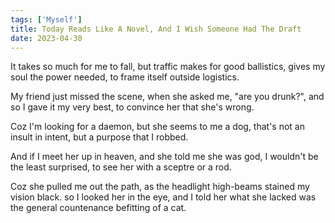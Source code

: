 ```yaml
---
tags: ['Myself']
title: Today Reads Like A Novel, And I Wish Someone Had The Draft
date: 2023-04-30
---
```


It takes so much for me to fall,
but traffic makes for good ballistics,
gives my soul the power needed,
to frame itself outside logistics.

My friend just missed the scene,
when she asked me, "are you drunk?",
and so I gave it my very best,
to convince her that she's wrong.

Coz I'm looking for a daemon,
but she seems to me a dog,
that's not an insult in intent,
but a purpose that I robbed.

And if I meet her up in heaven,
and she told me she was god,
I wouldn't be the least surprised,
to see her with a sceptre or a rod.

Coz she pulled me out the path,
as the headlight high-beams
stained my vision black.
so I looked her in the eye,
and I told her what she lacked
was the general countenance
befitting of a cat.
